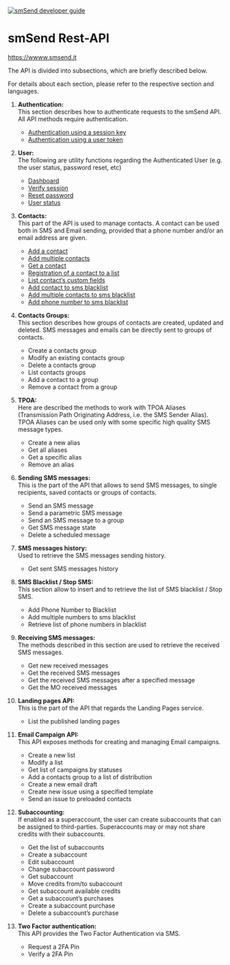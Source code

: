 <a href="https://www.smsend.it/rest-api/" title="smSend developer guide"><img src="https://www.smsend.it/img/visual/smsend-developers.jpg" alt="smSend developer guide" title="smSend developer guide"></a>
<h1><b>smSend Rest-API</b></h1>
<a href="https://www.smsend.it/rest-api/" title="smSend developer guide">https://wwww.smsend.it</a>
<p>The API is divided into subsections, which are briefly described below.</p>
<p>For details about each section, please refer to the respective section and languages.</p>
<ol>
  <li>
    <p><b>Authentication:</b><br>
      This section describes how to authenticate requests to the smSend API. All API methods require authentication.</p>
    <ul>
      <li>
        <a href="https://github.com/smsend/REST-API/blob/master/Authentication%20API/Authenticate%20using%20a%20session%20key.md">Authentication  using a session key</a>
      </li>
      <li>
        <a href="https://github.com/smsend/REST-API/blob/master/Authentication%20API/Authenticate%20using%20a%20user%20token.md">Authentication  using a user token</a>
      </li>
    </ul>
  </li>
  <li>
    <p><b>User:</b><br>
      The following are utility functions regarding the Authenticated User (e.g. the user status, password reset, etc)</p>
    <ul>
      <li>
        <a href="https://github.com/smsend/REST-API/blob/master/User%20API/Dashboard.md">Dashboard</a>
      </li>
      <li>
        <a href="https://github.com/smsend/REST-API/blob/master/User%20API/Verify%20session.md">Verify session</a>
      </li>
      <li>
        <a href="https://github.com/smsend/REST-API/blob/master/User%20API/Reset%20password.md">Reset password</a>
      </li>
      <li>
        <a href="https://github.com/smsend/REST-API/blob/master/User%20API/User%20status.md">User status</a>
      </li>
    </ul>
  </li>
  <li>
    <p><b>Contacts:</b><br>
      This part of the API is used to manage contacts. A contact can be used both in SMS and Email sending, provided that a phone number and/or an email address are given.</p>
    <ul>
      <li>
        <a href="https://github.com/smsend/REST-API/blob/master/Contacts%20API/Add%20a%20contact.md">Add a contact</a>
      </li>
      <li>
        <a href="https://github.com/smsend/REST-API/blob/master/Contacts%20API/Add%20multiple%20contacts.md">Add multiple contacts</a>
      </li>
      <li>
        <a href="https://github.com/smsend/REST-API/blob/master/Contacts%20API/Get%20a%20contact.md">Get a contact</a>
      </li>
      <li>
        <a href="https://github.com/smsend/REST-API/blob/master/Contacts%20API/Registration%20of%20a%20contact%20to%20a%20list.md">Registration of a contact to a list</a>
      </li>
      <li>
        <a href="https://github.com/smsend/REST-API/blob/master/Contacts%20API/List%20contact%E2%80%99s%20custom%20fields.md">List contact’s custom fields</a>
      </li>
      <li><a href="https://github.com/smsend/REST-API/blob/master/Contacts%20API/Add%20contact%20to%20sms%20blacklist.md">Add contact to sms blacklist</a></li>
      <li><a href="https://github.com/smsend/REST-API/blob/master/Contacts%20API/Add%20multiple%20contacts%20to%20sms%20blacklist.md">Add multiple contacts to sms blacklist</a></li>
      <li><a href="https://github.com/smsend/REST-API/blob/master/Contacts%20API/Add%20phone%20number%20to%20sms%20blacklist.md">Add phone number to sms blacklist</a></li>
    </ul>
  </li>
  <li>
    <p><b>Contacts Groups:</b><br>
      This section describes how groups of contacts are created, updated and deleted. SMS messages and emails can be directly sent to groups of contacts.</p>
    <ul>
      <li>
        Create a contacts group
      </li>
      <li>
        Modify an existing contacts group
      </li>
      <li>
        Delete a contacts group
      </li>
      <li>
        List contacts groups
      </li>
      <li>
        Add a contact to a group
      </li>
      <li>
        Remove a contact from a group
      </li>
    </ul>
  </li>
  <li>
    <p><b>TPOA:</b><br>
      Here are described the methods to work with TPOA Aliases (Transmission Path Originating Address, i.e. the SMS Sender Alias). TPOA Aliases can be used only with some specific high quality SMS message types.</p>
    <ul>
      <li>
        Create a new alias
      </li>
      <li>
        Get all aliases
      </li>
      <li>
        Get a specific alias
      </li>
      <li>
        Remove an alias
      </li>
    </ul>
  </li>
  <li>
    <p><b>Sending SMS messages:</b><br>
      This is the part of the API that allows to send SMS messages, to single recipients, saved contacts or groups of contacts.</p>
    <ul>
      <li>
        Send an SMS message
      </li>
      <li>
        Send a parametric SMS message
      </li>
      <li>
        Send an SMS message to a group
      </li>
      <li>
        Get SMS message state
      </li>
      <li>
        Delete a scheduled message
      </li>
    </ul>
  </li>
  <li>
    <p><b>SMS messages history:</b><br>
      Used to retrieve the SMS messages sending history.</p>
    <ul>
      <li>
        Get sent SMS messages history
      </li>
    </ul>
  </li>
  <li>
    <p><b>SMS Blacklist / Stop SMS:</b><br>
      This section allow to insert and to retrieve the list of SMS blacklist / Stop SMS.</p>
    <ul>
      <li>
        Add Phone Number to Blacklist
      </li>
      <li>
        Add multiple numbers to sms blacklist
      </li>
      <li>
        Retrieve list of phone numbers in blacklist
      </li>
    </ul>
  </li>
  <li>
    <p><b>Receiving SMS messages:</b><br>
      The methods described in this section are used to retrieve the received SMS messages.</p>
    <ul>
      <li>
        Get new received messages
      </li>
      <li>
        Get the received SMS messages
      </li>
      <li>
        Get the received SMS messages after a specified message
      </li>
      <li>
        Get the MO received messages
      </li>
    </ul>
  </li>
  <li>
    <p><b>Landing pages API:</b><br>
      This is the part of the API that regards the Landing Pages service.</p>
    <ul>
      <li>
        List the published landing pages
      </li>
    </ul>
  </li>
  <li>
    <p><b>Email Campaign API:</b><br>
      This API exposes methods for creating and managing Email campaigns.</p>
    <ul>
      <li>
        Create a new list
      </li>
      <li>
        Modify a list
      </li>
      <li>
        Get list of campaigns by statuses
      </li>
      <li>
        Add a contacts group to a list of distribution
      </li>
      <li>
       Create a new email draft
      </li>
      <li>
        Create new issue using a specified template
      </li>
      <li>
        Send an issue to preloaded contacts
      </li>
    </ul>
  </li>
  <li>
    <p><b>Subaccounting:</b><br>
      If enabled as a superaccount, the user can create subaccounts that can be assigned to third-parties. Superaccounts may or may not share credits with their subaccounts.</p>
    <ul>
      <li>
        Get the list of subaccounts
      </li>
      <li>
        Create a subaccount
      </li>
      <li>
        Edit subaccount
      </li>
      <li>
        Change subaccount password
      </li>
      <li>
        Get subaccount
      </li>
      <li>
        Move credits from/to subaccount
      </li>
      <li>
        Get subaccount available credits
      </li>
      <li>
        Get a subaccount’s purchases
      </li>
      <li>
        Create a subaccount purchase
      </li>
      <li>
        Delete a subaccount’s purchase
      </li>
    </ul>
  </li>
  <li>
    <p><b>Two Factor authentication:</b><br>
      This API provides the Two Factor Authentication via SMS.</p>
    <ul>
      <li>
        Request a 2FA Pin
      </li>
      <li>
        Verify a 2FA Pin
      </li>
    </ul>
  </li>
</ol>
